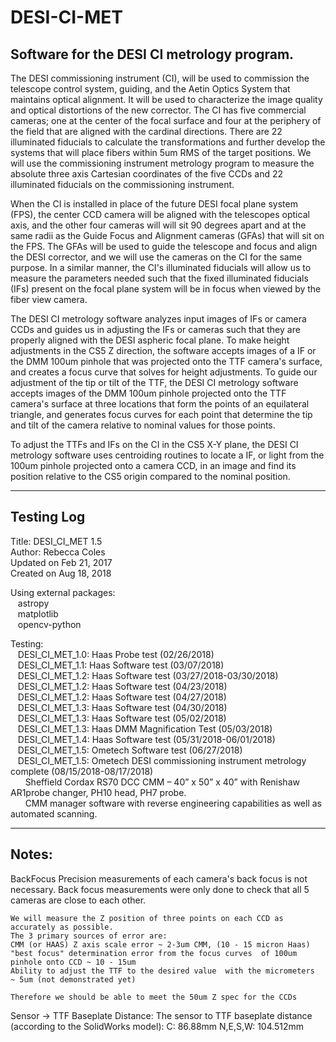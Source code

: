 # DESI-CI-MET
## Software for the DESI CI metrology program.

The DESI commissioning instrument (CI), will be used to commission the telescope control system, guiding, and
the Aetin Optics System that maintains optical alignment. It will be used to characterize the image quality and
optical distortions of the new corrector. The CI has five commercial cameras; one at the center of the focal surface
and four at the periphery of the field that are aligned with the cardinal directions. There are 22 illuminated
fiducials to calculate the transformations and further develop the systems that will place fibers within 5um RMS
of the target positions. We will use the commissioning instrument metrology program to measure the absolute
three axis Cartesian coordinates of the five CCDs and 22 illuminated fiducials on the commissioning instrument.

When the CI is installed in place of the future DESI focal plane system (FPS), the center CCD camera will
be aligned with the telescopes optical axis, and the other four cameras will will sit 90 degrees apart and at the
same radii as the Guide Focus and Alignment cameras (GFAs) that will sit on the FPS. The GFAs will be used
to guide the telescope and focus and align the DESI corrector, and we will use the cameras on the CI for the
same purpose. In a similar manner, the CI's illuminated fiducials will allow us to measure the parameters needed
such that the fixed illuminated fiducials (IFs) present on the focal plane system will be in focus when viewed by
the fiber view camera.

The DESI CI metrology software analyzes input images of IFs or camera CCDs and guides us in adjusting the IFs
or cameras such that they are properly aligned with the DESI aspheric focal plane. To make height adjustments
in the CS5 Z direction, the software accepts images of a IF or the DMM 100um pinhole that was projected onto
the TTF camera's surface, and creates a focus curve that solves for height adjustments. To guide our adjustment 
of the tip or tilt of the TTF, the DESI CI metrology software accepts images of the DMM 100um pinhole projected 
onto the TTF camera's surface at three locations that form the points of an equilateral triangle, and generates 
focus curves for each point that determine the tip and tilt of the camera relative to nominal values for those 
points.

To adjust the TTFs and IFs on the CI in the CS5 X-Y plane, the DESI CI metrology software uses centroiding
routines to locate a IF, or light from the 100um pinhole projected onto a camera CCD, in an image and find its
position relative to the CS5 origin compared to the nominal position.

---
## Testing Log

Title: DESI_CI_MET 1.5  
Author: Rebecca Coles  
Updated on Feb 21, 2017  
Created on Aug 18, 2018  

Using external packages:  
&nbsp; &nbsp;astropy  
&nbsp; &nbsp;matplotlib  
&nbsp; &nbsp;opencv-python  
    
Testing:  
&nbsp; &nbsp;DESI_CI_MET_1.0: Haas Probe test (02/26/2018)  
&nbsp; &nbsp;DESI_CI_MET_1.1: Haas Software test (03/07/2018)  
&nbsp; &nbsp;DESI_CI_MET_1.2: Haas Software test (03/27/2018-03/30/2018)  
&nbsp; &nbsp;DESI_CI_MET_1.2: Haas Software test (04/23/2018)   
&nbsp; &nbsp;DESI_CI_MET_1.2: Haas Software test (04/27/2018)  
&nbsp; &nbsp;DESI_CI_MET_1.3: Haas Software test (04/30/2018)     
&nbsp; &nbsp;DESI_CI_MET_1.3: Haas Software test (05/02/2018)  
&nbsp; &nbsp;DESI_CI_MET_1.3: Haas DMM Magnification Test (05/03/2018)      
&nbsp; &nbsp;DESI_CI_MET_1.4: Haas Software test (05/31/2018-06/01/2018)  
&nbsp; &nbsp;DESI_CI_MET_1.5: Ometech Software test (06/27/2018)  
&nbsp; &nbsp;DESI_CI_MET_1.5: Ometech DESI commissioning instrument metrology complete (08/15/2018-08/17/2018)  
&nbsp; &nbsp;&nbsp; &nbsp;Sheffield Cordax RS70 DCC CMM – 40” x 50” x 40” with Renishaw AR1probe changer, PH10 head, PH7 probe.   
&nbsp; &nbsp;&nbsp; &nbsp;CMM manager software with reverse engineering capabilities as well as automated scanning.
        
---
        
## Notes:

BackFocus
    Precision measurements of each camera's back focus is not necessary. Back focus measurements were only done to check that all 5 cameras are close to each other.

    We will measure the Z position of three points on each CCD as accurately as possible. 
    The 3 primary sources of error are:
    CMM (or HAAS) Z axis scale error ~ 2-3um CMM, (10 - 15 micron Haas)
    "best focus" determination error from the focus curves  of 100um pinhole onto CCD ~ 10 - 15um
    Ability to adjust the TTF to the desired value  with the micrometers  ~ 5um (not demonstrated yet)

    Therefore we should be able to meet the 50um Z spec for the CCDs
    
Sensor -> TTF Baseplate Distance:
    The sensor to TTF baseplate distance (according to the SolidWorks model):
    C: 86.88mm
    N,E,S,W: 104.512mm 
